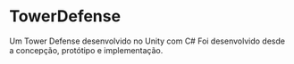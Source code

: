 # TowerDefense
Um Tower Defense desenvolvido no Unity com C#
Foi desenvolvido desde a concepção, protótipo e implementação.
